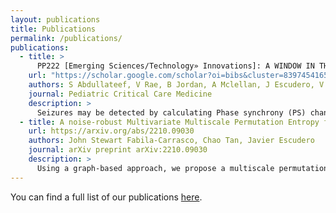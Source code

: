 ```yaml
---
layout: publications
title: Publications
permalink: /publications/
publications: 
  - title: >
      PP222 [Emerging Sciences/Technology» Innovations]: A WINDOW IN THE BRAIN: DETECTING SEIZURES USING 8-CHANNELS EEG MONTAGE AND PHASE SYNCHRONISATION
    url: "https://scholar.google.com/scholar?oi=bibs&cluster=8397454165798725475&btnI=1&hl=en"
    authors: S Abdullateef, V Rae, B Jordan, A Mclellan, J Escudero, V Nenadovic, TM Lo
    journal: Pediatric Critical Care Medicine
    description: >
      Seizures may be detected by calculating Phase synchrony (PS) changes on multi-channels electroencephalograms (EEG). This quantitative method of seizure detection is currently not translated into clinical use in paediatric critical care (PCC) settings because it requires a minimum of 19 EEG channels, which is not deliverable without a round-the-clock neurophysiology service. In this project, we aim to determine the seizure detection performance of PS calculations using only 8 channels of routinely collected EEG as the first step towards assessing the feasibility of using PS calculation to seizure detection in PCC settings. 
  - title: A noise-robust Multivariate Multiscale Permutation Entropy for two-phase flow characterisation
    url: https://arxiv.org/abs/2210.09030
    authors: John Stewart Fabila-Carrasco, Chao Tan, Javier Escudero
    journal: arXiv preprint arXiv:2210.09030
    description: >
      Using a graph-based approach, we propose a multiscale permutation entropy to explore the complexity of multivariate time series over multiple time scales. This multivariate multiscale permutation entropy (MPEG) incorporates the interaction between channels by constructing an underlying graph for each coarse-grained time series and then applying the recent permutation entropy for graph signals. Given the challenge posed by noise in real-world data analysis, we investigate the robustness to noise of MPEG using synthetic time series and demonstrating better performance than similar multivariate entropy metrics. Two-phase flow data is an important industrial process characterised by complex, dynamic behaviour. MPEG characterises the flow behaviour transition of two-phase flow by incorporating information from different scales. The experimental results show that MPEG is sensitive to the dynamic of flow patterns, allowing us to distinguish between different flow patterns.
---
```

You can find a full list of our publications [here](https://scholar.google.com/citations?user=sIBtm3AAAAAJ&hl=en).

